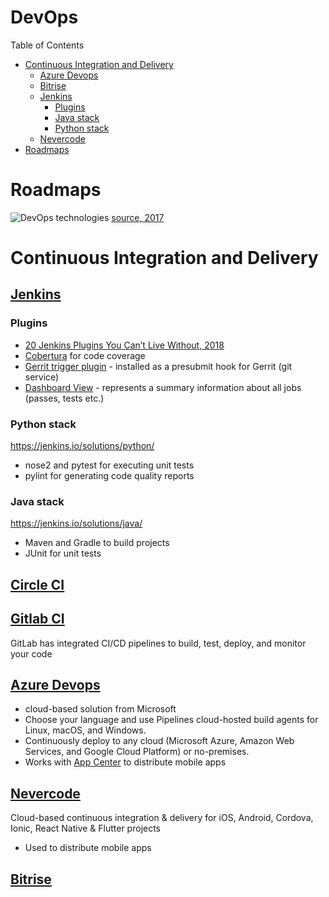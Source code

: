 # DevOps

Table of Contents
- [Continuous Integration and Delivery](#continuous-integration-and-delivery)
  - [Azure Devops](#azure-devops)
  - [Bitrise](#bitrise)
  - [Jenkins](#jenkins)
    - [Plugins](#plugins)
    - [Java stack](#java-stack)
    - [Python stack](#python-stack)
  - [Nevercode](#nevercode)
- [Roadmaps](#roadmaps)

# Roadmaps
![DevOps technologies](https://i0.wp.com/codeforgeek.com/wp-content/uploads/2017/04/devops-tools.png?resize=768%2C999&ssl=1)
[source, 2017](https://codeforgeek.com/2017/04/become-valuable-full-stack-developer/)

# Continuous Integration and Delivery

## [Jenkins](https://jenkins.io/)

### Plugins
- [20 Jenkins Plugins You Can’t Live Without, 2018](https://caylent.com/jenkins-plugins/)
- [Cobertura](https://wiki.jenkins-ci.org/display/JENKINS/Cobertura+Plugin) for code coverage
- [Gerrit trigger plugin](https://wiki.jenkins.io/display/JENKINS/Gerrit+Trigger#GerritTrigger-SetUp) - installed as a presubmit hook for Gerrit (git service)
- [Dashboard View](https://wiki.jenkins.io/display/JENKINS/Dashboard+View) - represents a summary information about all jobs (passes, tests etc.)

### Python stack
https://jenkins.io/solutions/python/ 
- nose2 and pytest for executing unit tests
- pylint for generating code quality reports

### Java stack
https://jenkins.io/solutions/java/
- Maven and Gradle to build projects
- JUnit for unit tests

## [Circle CI](https://circleci.com/)

## [Gitlab CI](https://about.gitlab.com/product/continuous-integration/)
GitLab has integrated CI/CD pipelines to build, test, deploy, and monitor your code

## [Azure Devops](https://azure.microsoft.com/en-us/services/devops/)
- cloud-based solution from Microsoft
- Choose your language and use Pipelines cloud-hosted build agents for Linux, macOS, and Windows. 
- Continuously deploy to any cloud (Microsoft Azure, Amazon Web Services, and Google Cloud Platform) or no-premises.
- Works with [App Center](https://appcenter.ms/) to distribute mobile apps

## [Nevercode](https://nevercode.io/)
Cloud-based continuous integration & delivery for iOS, Android, Cordova, Ionic, 
React Native & Flutter projects
- Used to distribute mobile apps

## [Bitrise](https://www.bitrise.io/)
